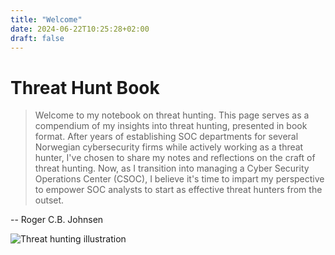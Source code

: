 ```yaml
---
title: "Welcome"
date: 2024-06-22T10:25:28+02:00
draft: false
---
```


# Threat Hunt Book

> Welcome to my notebook on threat hunting. This page serves as a compendium of my insights into threat hunting, presented in book format. After years of establishing SOC departments for several Norwegian cybersecurity firms while actively working as a threat hunter, I've chosen to share my notes and reflections on the craft of threat hunting. Now, as I transition into managing a Cyber Security Operations Center (CSOC), I believe it's time to impart my perspective to empower SOC analysts to start as effective threat hunters from the outset.

-- Roger C.B. Johnsen

![Threat hunting illustration](images/mainpage-illustration.png)

